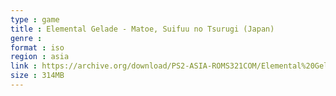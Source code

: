 ```yaml
---
type : game
title : Elemental Gelade - Matoe, Suifuu no Tsurugi (Japan)
genre : 
format : iso
region : asia
link : https://archive.org/download/PS2-ASIA-ROMS321COM/Elemental%20Gelade%20-%20Matoe%2C%20Suifuu%20no%20Tsurugi%20%28Japan%29.7z
size : 314MB
---
```

